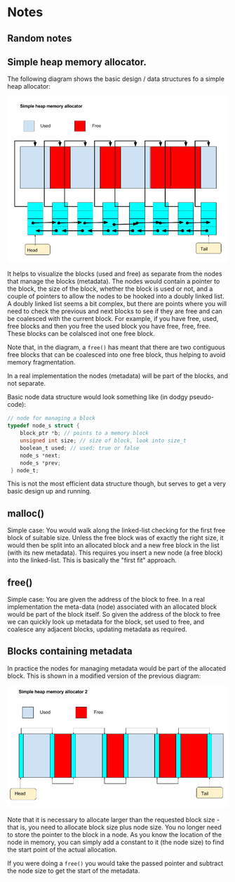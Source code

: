 # Notes

## Random notes

## Simple heap memory allocator. 

The following diagram shows the basic design / data structures fo a simple heap allocator:

![Heap Memory Allocator](./Memory_allocator_1.png)

It helps to visualize the blocks (used and free) as separate from the nodes that manage the blocks (metadata). The nodes would contain a pointer to the block, the size of the block, whether the block is used or not, and a couple of pointers to allow the nodes to be hooked into a doubly linked list. A doubly linked list seems a bit complex, but there are points where you will need to check the previous and next blocks to see if they are free and can be coalesced with the current block. For example, if you have free, used, free blocks and then you free the used block you have free, free, free. These blocks can be colalsced inot one free block.  

Note that, in the diagram, a `free()` has meant that there are two contiguous free blocks that can be coalesced into one free block, thus helping to avoid memory fragmentation.

In a real implementation the nodes (metadata) will be part of the blocks, and not separate.

Basic node data structure would look something like (in dodgy pseudo-code):

```C
// node for managing a block
typedef node_s struct {
    block_ptr *b; // points to a memory block
    unsigned int size; // size of block, look into size_t
    boolean_t used; // used: true or false
    node_s *next;
    node_s *prev;	   
 } node_t;
```

This is not the most efficient data structure though, but serves to get a very basic design up and running.  

## malloc()

Simple case: You would walk along the linked-list checking for the first free block of suitable size. Unless the free block was of exactly the right size, it would then be split into an allocated block and a new free block in the list (with its new metadata). This requires you insert a new node (a free block) into the linked-list. This is basically the "first fit" approach.

## free()

Simple case: You are given the address of the block to free. In a real implementation the meta-data (node) associated with an allocated block would be part of the block itself. So given the address of the block to free we can quickly look up metadata for the block, set used to free, and coalesce any adjacent blocks, updating metadata as required.

## Blocks containing metadata

In practice the nodes for managing metadata would be part of the allocated block. This is shown in a modified version of the previous diagram:

![Heap Memory Allocator with nodes in block](./Memory_allocator_2.png)

Note that it is necessary to allocate larger than the requested block size - that is, you need to allocate block size plus node size. You no longer need to store the pointer to the block in a node. As you know the location of the node in memory, you can simply add a constant to it (the node size) to find the start point of the actual allocation. 

If you were doing a `free()` you would take the passed pointer and subtract the node size to get the start of the metadata.


